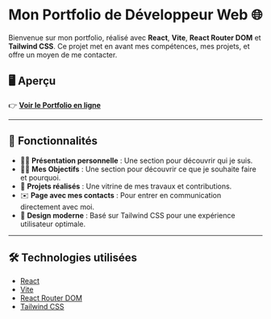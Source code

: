 # Mon Portfolio de Développeur Web 🌐

Bienvenue sur mon portfolio, réalisé avec **React**, **Vite**, **React Router DOM** et **Tailwind CSS**. Ce projet met en avant mes compétences, mes projets, et offre un moyen de me contacter.

## 🖥️ Aperçu

👉 **[Voir le Portfolio en ligne]()**

---

## 🚀 Fonctionnalités

- 🧑‍💻 **Présentation personnelle** : Une section pour découvrir qui je suis.
- 🧑‍💻 **Mes Objectifs** : Une section pour découvrir ce que je souhaite faire et pourquoi.
- 💼 **Projets réalisés** : Une vitrine de mes travaux et contributions.
- ✉️ **Page avec mes contacts** : Pour entrer en communication directement avec moi.
- 🌈 **Design moderne** : Basé sur Tailwind CSS pour une expérience utilisateur optimale.

---

## 🛠️ Technologies utilisées

- [React](https://reactjs.org/)
- [Vite](https://vitejs.dev/)
- [React Router DOM](https://reactrouter.com/)
- [Tailwind CSS](https://tailwindcss.com/)



